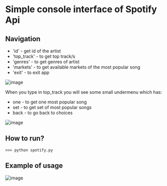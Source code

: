 # Simple console interface of Spotify Api
## Navigation

* 'id' - get id of the artist
* 'top_track' - to get top track/s
* 'genres' - to get genres of artist
* 'markets' - to get available markets of the most popular song
* 'exit' - to exit app

![image](https://user-images.githubusercontent.com/116755445/221668873-c027cf18-28fb-4f02-8543-ba6edb420d20.png)

When you type in top_track you will see some small undermenu which has:
* one - to get one most popular song    
* set - to get set of most popular songs
* back - to go back to choices

![image](https://user-images.githubusercontent.com/116755445/221670892-125ea9a0-d369-4cf1-98dc-d049153ef1a6.png)

## How to run?
```
>>> python spotify.py
```
## Example of usage

![image](https://user-images.githubusercontent.com/116755445/221670034-902ed079-5c59-4040-a04a-0b1ddddaba0d.png)
